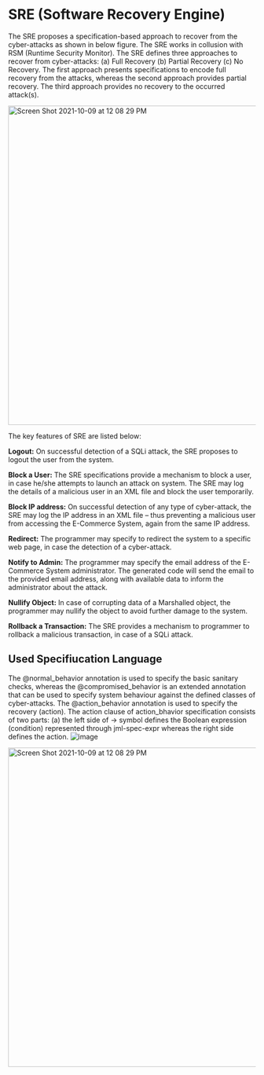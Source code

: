 # SRE (Software Recovery Engine)
The SRE proposes a specification-based approach to recover from the cyber-attacks as shown in below figure. The SRE works in collusion with RSM (Runtime Security Monitor). The SRE defines three approaches to recover from cyber-attacks: (a) Full Recovery (b) Partial Recovery (c) No Recovery. The first approach presents specifications to encode full recovery from the attacks, whereas the second approach provides partial recovery. The third approach provides no recovery to the occurred attack(s). 

<img width="650" alt="Screen Shot 2021-10-09 at 12 08 29 PM" src="https://user-images.githubusercontent.com/1769347/136649360-1201952a-9269-422e-b9c8-a24a162c83dd.png">

The key features of SRE are listed below:

**Logout:** On successful detection of a SQLi attack, the SRE proposes to logout the user from the system. 

**Block a User:** The SRE specifications provide a mechanism to block a user, in case he/she attempts to launch an attack on system. The SRE may log the details of a malicious user in an XML file and block the user temporarily.

**Block IP address:** On successful detection of any type of cyber-attack, the SRE may log the IP address in an XML file – thus preventing a malicious user from accessing the E-Commerce System, again from the same IP address.

**Redirect:** The programmer may specify to redirect the system to a specific web page, in case the detection of a cyber-attack.

**Notify to Admin:** The programmer may specify the email address of the E-Commerce System administrator. The generated code will send the email to the provided email address, along with available data to inform the administrator about the attack.

**Nullify Object:** In case of corrupting data of a Marshalled object, the programmer may nullify the object to avoid further damage to the system.

**Rollback a Transaction:** The SRE provides a mechanism to programmer to rollback a malicious transaction, in case of a SQLi attack. 

<h2>Used Specifiucation Language </h3>


The @normal_behavior annotation is used to specify the basic sanitary checks, whereas the @compromised_behavior is an extended annotation that can be used to specify system behaviour against the defined classes of cyber-attacks. The @action_behavior annotation is used to specify the recovery (action). The action clause of action_bhavior specification consists of two parts: (a) the left side of -> symbol defines the Boolean expression (condition) represented through jml-spec-expr whereas the right side defines the action. ![image](https://user-images.githubusercontent.com/1769347/136649659-e4bfaf56-f288-43bf-8fed-18c5625966e9.png)


<img width="650" alt="Screen Shot 2021-10-09 at 12 08 29 PM" src="https://user-images.githubusercontent.com/1769347/136649597-6a36ec03-0469-4afc-a193-ebe5f022401f.png">

